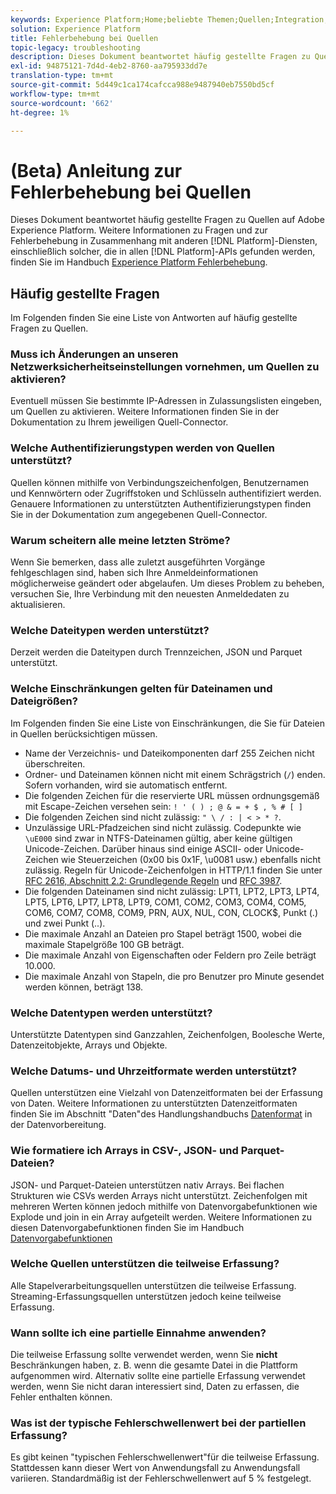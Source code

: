 ```yaml
---
keywords: Experience Platform;Home;beliebte Themen;Quellen;Integration;Fehlerbehebung;Fehlerbehebung;Quellquellen FAQ;FAQ;Quellschnittstellen;Quellanschluss;Quellschnittstellen-FAQ;Fehlerbehebung bei den Quellschnittstellen; Fehlerbehebung bei den Quellschnittstellen;
solution: Experience Platform
title: Fehlerbehebung bei Quellen
topic-legacy: troubleshooting
description: Dieses Dokument beantwortet häufig gestellte Fragen zu Quellen auf Adobe Experience Platform.
exl-id: 94875121-7d4d-4eb2-8760-aa795933dd7e
translation-type: tm+mt
source-git-commit: 5d449c1ca174cafcca988e9487940eb7550bd5cf
workflow-type: tm+mt
source-wordcount: '662'
ht-degree: 1%

---
```


# (Beta) Anleitung zur Fehlerbehebung bei Quellen

Dieses Dokument beantwortet häufig gestellte Fragen zu Quellen auf Adobe Experience Platform. Weitere Informationen zu Fragen und zur Fehlerbehebung in Zusammenhang mit anderen [!DNL Platform]-Diensten, einschließlich solcher, die in allen [!DNL Platform]-APIs gefunden werden, finden Sie im Handbuch [Experience Platform Fehlerbehebung](../landing/troubleshooting.md).

## Häufig gestellte Fragen 

Im Folgenden finden Sie eine Liste von Antworten auf häufig gestellte Fragen zu Quellen.

### Muss ich Änderungen an unseren Netzwerksicherheitseinstellungen vornehmen, um Quellen zu aktivieren?

Eventuell müssen Sie bestimmte IP-Adressen in Zulassungslisten eingeben, um Quellen zu aktivieren. Weitere Informationen finden Sie in der Dokumentation zu Ihrem jeweiligen Quell-Connector.

### Welche Authentifizierungstypen werden von Quellen unterstützt?

Quellen können mithilfe von Verbindungszeichenfolgen, Benutzernamen und Kennwörtern oder Zugriffstoken und Schlüsseln authentifiziert werden. Genauere Informationen zu unterstützten Authentifizierungstypen finden Sie in der Dokumentation zum angegebenen Quell-Connector.

### Warum scheitern alle meine letzten Ströme?

Wenn Sie bemerken, dass alle zuletzt ausgeführten Vorgänge fehlgeschlagen sind, haben sich Ihre Anmeldeinformationen möglicherweise geändert oder abgelaufen. Um dieses Problem zu beheben, versuchen Sie, Ihre Verbindung mit den neuesten Anmeldedaten zu aktualisieren.

### Welche Dateitypen werden unterstützt?

Derzeit werden die Dateitypen durch Trennzeichen, JSON und Parquet unterstützt.

### Welche Einschränkungen gelten für Dateinamen und Dateigrößen?

Im Folgenden finden Sie eine Liste von Einschränkungen, die Sie für Dateien in Quellen berücksichtigen müssen.

- Name der Verzeichnis- und Dateikomponenten darf 255 Zeichen nicht überschreiten.
- Ordner- und Dateinamen können nicht mit einem Schrägstrich (`/`) enden. Sofern vorhanden, wird sie automatisch entfernt.
- Die folgenden Zeichen für die reservierte URL müssen ordnungsgemäß mit Escape-Zeichen versehen sein: `! ' ( ) ; @ & = + $ , % # [ ]`
- Die folgenden Zeichen sind nicht zulässig: `" \ / : | < > * ?`.
- Unzulässige URL-Pfadzeichen sind nicht zulässig. Codepunkte wie `\uE000` sind zwar in NTFS-Dateinamen gültig, aber keine gültigen Unicode-Zeichen. Darüber hinaus sind einige ASCII- oder Unicode-Zeichen wie Steuerzeichen (0x00 bis 0x1F, \u0081 usw.) ebenfalls nicht zulässig. Regeln für Unicode-Zeichenfolgen in HTTP/1.1 finden Sie unter [RFC 2616, Abschnitt 2.2: Grundlegende Regeln](https://www.ietf.org/rfc/rfc2616.txt) und [RFC 3987](https://www.ietf.org/rfc/rfc3987.txt).
- Die folgenden Dateinamen sind nicht zulässig: LPT1, LPT2, LPT3, LPT4, LPT5, LPT6, LPT7, LPT8, LPT9, COM1, COM2, COM3, COM4, COM5, COM6, COM7, COM8, COM9, PRN, AUX, NUL, CON, CLOCK$, Punkt (.) und zwei Punkt (..).
- Die maximale Anzahl an Dateien pro Stapel beträgt 1500, wobei die maximale Stapelgröße 100 GB beträgt.
- Die maximale Anzahl von Eigenschaften oder Feldern pro Zeile beträgt 10.000.
- Die maximale Anzahl von Stapeln, die pro Benutzer pro Minute gesendet werden können, beträgt 138.

### Welche Datentypen werden unterstützt?

Unterstützte Datentypen sind Ganzzahlen, Zeichenfolgen, Boolesche Werte, Datenzeitobjekte, Arrays und Objekte.

### Welche Datums- und Uhrzeitformate werden unterstützt?

Quellen unterstützen eine Vielzahl von Datenzeitformaten bei der Erfassung von Daten. Weitere Informationen zu unterstützten Datenzeitformaten finden Sie im Abschnitt &quot;Daten&quot;des Handlungshandbuchs [Datenformat](../data-prep/data-handling.md#dates) in der Datenvorbereitung.

### Wie formatiere ich Arrays in CSV-, JSON- und Parquet-Dateien?

JSON- und Parquet-Dateien unterstützen nativ Arrays. Bei flachen Strukturen wie CSVs werden Arrays nicht unterstützt. Zeichenfolgen mit mehreren Werten können jedoch mithilfe von Datenvorgabefunktionen wie Explode und join in ein Array aufgeteilt werden. Weitere Informationen zu diesen Datenvorgabefunktionen finden Sie im Handbuch [Datenvorgabefunktionen](../data-prep/functions.md#string)

### Welche Quellen unterstützen die teilweise Erfassung?

Alle Stapelverarbeitungsquellen unterstützen die teilweise Erfassung. Streaming-Erfassungsquellen unterstützen jedoch keine teilweise Erfassung.

### Wann sollte ich eine partielle Einnahme anwenden?

Die teilweise Erfassung sollte verwendet werden, wenn Sie **nicht** Beschränkungen haben, z. B. wenn die gesamte Datei in die Plattform aufgenommen wird. Alternativ sollte eine partielle Erfassung verwendet werden, wenn Sie nicht daran interessiert sind, Daten zu erfassen, die Fehler enthalten können.

### Was ist der typische Fehlerschwellenwert bei der partiellen Erfassung?

Es gibt keinen &quot;typischen Fehlerschwellenwert&quot;für die teilweise Erfassung. Stattdessen kann dieser Wert von Anwendungsfall zu Anwendungsfall variieren. Standardmäßig ist der Fehlerschwellenwert auf 5 % festgelegt.
